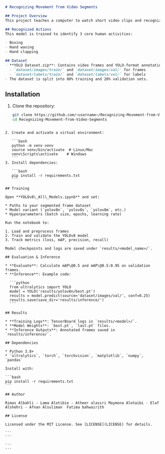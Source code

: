 
```markdown
# Recognizing Movement from Video Segments

## Project Overview
This project teaches a computer to watch short video clips and recognize simple movements. It splits videos into frames, uses a YOLOv8 model to detect people, and then labels each person’s action—like running, waving, or clapping. In the end, you get a system that reads video and tells you what actions happen, frame by frame.

## Recognized Actions
This model is trained to identify 3 core human activities:

- Boxing
- Hand waving
- Hand clapping

## Dataset
- **YOLO Dataset.zip**: Contains video frames and YOLO-format annotation files (`.txt` bounding boxes with activity labels).
  - `dataset/images/train/` and `dataset/images/val/` for frames
  - `dataset/labels/train/` and `dataset/labels/val/` for labels
- The dataset is split into 80% training and 20% validation sets.

````

## Installation
1. Clone the repository:
   ```bash
   git clone https://github.com/<username>/Recognizing-Movement-from-Video-Segments.git
   cd Recognizing-Movement-from-Video-Segments
````

2. Create and activate a virtual environment:

   ```bash
   python -m venv venv
   source venv/bin/activate  # Linux/Mac
   venv\Scripts\activate    # Windows
   ```
3. Install dependencies:

   ```bash
   pip install -r requirements.txt
   ```

## Training

Open **YOLOv8\_All\_Models.ipynb** and set:

* Paths to your segmented frame dataset
* Model variant (`yolov8n`, `yolov8s`, `yolov8m`, etc.)
* Hyperparameters (batch size, epochs, learning rate)

Run the notebook to:

1. Load and preprocess frames
2. Train and validate the YOLOv8 model
3. Track metrics (loss, mAP, precision, recall)

Model checkpoints and logs are saved under `results/<model_name>/`.

## Evaluation & Inference

* **Evaluate**: Calculate mAP\@0.5 and mAP\@0.5:0.95 on validation frames.
* **Inference**: Example code:

  ```python
  from ultralytics import YOLO
  model = YOLO('results/yolov8n/best.pt')
  results = model.predict(source='dataset/images/val/', conf=0.25)
  results.save(save_dir='results/inference/')
  ```

## Results

* **Training Logs**: TensorBoard logs in `results/<model>/`.
* **Model Weights**: `best.pt`, `last.pt` files.
* **Inference Outputs**: Annotated frames saved in `results/inference/`.

## Dependencies

* Python 3.8+
* `ultralytics`, `torch`, `torchvision`, `matplotlib`, `numpy`, `pandas`

Install with:

```bash
pip install -r requirements.txt
```

## Author

Rimas Albahli - Lama Alotibie - Atheer alasiri Maymona Alotaibi - Elaf Alshehri - Afnan Alsuliman  Fatima bahwairith 

## License

Licensed under the MIT License. See [LICENSE](LICENSE) for details.

```
```

```
```
